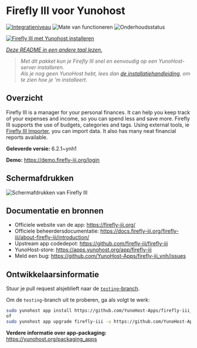 <!--
NB: Deze README is automatisch gegenereerd door <https://github.com/YunoHost/apps/tree/master/tools/readme_generator>
Hij mag NIET handmatig aangepast worden.
-->

# Firefly III voor Yunohost

[![Integratieniveau](https://apps.yunohost.org/badge/integration/firefly-iii)](https://ci-apps.yunohost.org/ci/apps/firefly-iii/)
![Mate van functioneren](https://apps.yunohost.org/badge/state/firefly-iii)
![Onderhoudsstatus](https://apps.yunohost.org/badge/maintained/firefly-iii)

[![Firefly III met Yunohost installeren](https://install-app.yunohost.org/install-with-yunohost.svg)](https://install-app.yunohost.org/?app=firefly-iii)

*[Deze README in een andere taal lezen.](./ALL_README.md)*

> *Met dit pakket kun je Firefly III snel en eenvoudig op een YunoHost-server installeren.*  
> *Als je nog geen YunoHost hebt, lees dan [de installatiehandleiding](https://yunohost.org/install), om te zien hoe je 'm installeert.*

## Overzicht

Firefly III is a manager for your personal finances. It can help you keep track of your expenses and income, so you can spend less and save more. Firefly III supports the use of budgets, categories and tags. Using external tools, ie [Firefly III Importer](https://github.com/YunoHost-Apps/firefly-iii-di_ynh), you can import data. It also has many neat financial reports available.


**Geleverde versie:** 6.2.1~ynh1

**Demo:** <https://demo.firefly-iii.org/login>

## Schermafdrukken

![Schermafdrukken van Firefly III](./doc/screenshots/imac-complete.png)

## Documentatie en bronnen

- Officiele website van de app: <https://firefly-iii.org/>
- Officiele beheerdersdocumentatie: <https://docs.firefly-iii.org/firefly-iii/about-firefly-iii/introduction/>
- Upstream app codedepot: <https://github.com/firefly-iii/firefly-iii>
- YunoHost-store: <https://apps.yunohost.org/app/firefly-iii>
- Meld een bug: <https://github.com/YunoHost-Apps/firefly-iii_ynh/issues>

## Ontwikkelaarsinformatie

Stuur je pull request alsjeblieft naar de [`testing`-branch](https://github.com/YunoHost-Apps/firefly-iii_ynh/tree/testing).

Om de `testing`-branch uit te proberen, ga als volgt te werk:

```bash
sudo yunohost app install https://github.com/YunoHost-Apps/firefly-iii_ynh/tree/testing --debug
of
sudo yunohost app upgrade firefly-iii -u https://github.com/YunoHost-Apps/firefly-iii_ynh/tree/testing --debug
```

**Verdere informatie over app-packaging:** <https://yunohost.org/packaging_apps>
